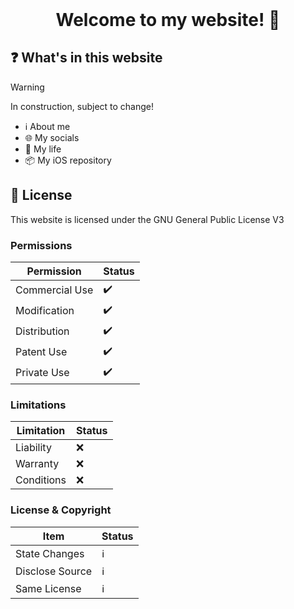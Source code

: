 <div id="user-content-toc" align="center">
  <ul style="list-style: none; padding: 0; margin: 0; display: inline-block;">
    <summary>
      <h1 style="display: inline; margin: 0;">Welcome to my website! 👋</h1>
    </summary>
  </ul>
</div>

## ❓ What's in this website
> [!WARNING]
> In construction, subject to change!
- ℹ️ About me
- 🌐 My socials
- 🌱 My life
- 📦 My iOS repository

## 🧾 License
This website is licensed under the GNU General Public License V3

### Permissions
| Permission     | Status |
|----------------|--------|
| Commercial Use | ✔️     |
| Modification   | ✔️     |
| Distribution   | ✔️     |
| Patent Use     | ✔️     |
| Private Use    | ✔️     |

### Limitations
| Limitation | Status |
|------------|--------|
| Liability  | ❌     |
| Warranty   | ❌     |
| Conditions | ❌     |

### License & Copyright
| Item           | Status |
|----------------|--------|
| State Changes  | ℹ️     |
| Disclose Source| ℹ️     |
| Same License   | ℹ️     |
